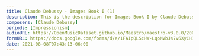 ```yaml
---
title: Claude Debussy - Images Book I (1)
description: This is the description for Images Book I by Claude Debussy
composers: [Claude Debussy]
periods: [Impressionism]
audioURL: https://OpenMusicDataset.github.io/Maestro/maestro-v3.0.0/2009/MIDI-Unprocessed_15_R1_2009_03-06_ORIG_MID--AUDIO_15_R1_2009_15_R1_2009_03_WAV.midi
formURL: https://docs.google.com/forms/d/e/1FAIpQLScHW-LqoMVbJs7v6XyCH1DaoCdm7Kqv15oDRl-2osMqPg7Kgw/viewform
date: 2021-08-08T07:43:13-06:00
---
```

